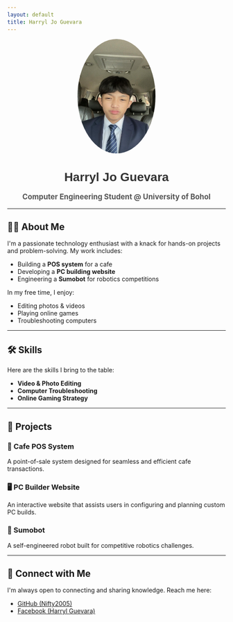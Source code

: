 ```yaml
---
layout: default
title: Harryl Jo Guevara
---
```


<img src="profile.jpg" alt="Harryl Jo Guevara" style="width: 180px; border-radius: 50%; display: block; margin: 0 auto;" />
<h1 style="text-align: center; font-family: Arial, sans-serif; color: #333;">Harryl Jo Guevara</h1>
<p style="text-align: center; font-size: 1.2em; color: #555;"><strong>Computer Engineering Student @ University of Bohol</strong></p>

---

## 🧑‍💻 About Me

I'm a passionate technology enthusiast with a knack for hands-on projects and problem-solving. My work includes:
- Building a **POS system** for a cafe
- Developing a **PC building website**
- Engineering a **Sumobot** for robotics competitions

In my free time, I enjoy:
- Editing photos & videos
- Playing online games
- Troubleshooting computers

---

## 🛠️ Skills

Here are the skills I bring to the table:
- **Video & Photo Editing**
- **Computer Troubleshooting**
- **Online Gaming Strategy**

---

## 🚀 Projects

### 🧾 Cafe POS System  
A point-of-sale system designed for seamless and efficient cafe transactions.

### 🖥️ PC Builder Website  
An interactive website that assists users in configuring and planning custom PC builds.

### 🤖 Sumobot  
A self-engineered robot built for competitive robotics challenges.

---

## 🔗 Connect with Me

I'm always open to connecting and sharing knowledge. Reach me here:
- [GitHub (Nifty2005)](https://github.com/Nifty2005)
- [Facebook (Harryl Guevara)](https://facebook.com/Harryl%20Guevara)
